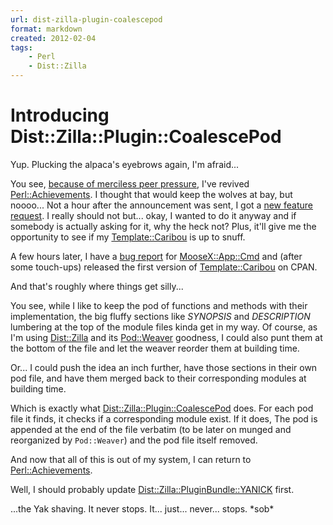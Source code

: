 ```yaml
---
url: dist-zilla-plugin-coalescepod
format: markdown
created: 2012-02-04
tags:
    - Perl
    - Dist::Zilla
---
```


# Introducing Dist::Zilla::Plugin::CoalescePod

Yup. Plucking the alpaca's eyebrows again, I'm afraid...

You see, [because of merciless peer
pressure](http://babyl.dyndns.org/techblog/entry/perl-achievements-ii), I've revived
[Perl::Achievements](cpan). I thought that would keep the wolves at bay,
but noooo... Not a hour after the announcement was sent, I got a [new feature
request](https://twitter.com/#!/genehack/status/165252271981080576). I really
should not but... okay, I wanted to do it anyway and if somebody is actually
asking for it, why the heck not?  Plus, it'll give me the opportunity to see
if my [Template::Caribou](http://babyl.dyndns.org/techblog/entry/caribou) is up to snuff.

A few hours later, I have a [bug
report](https://rt.cpan.org/Ticket/Display.html?id=74668) for
[MooseX::App::Cmd](cpan) and (after some touch-ups) released the
first version of [Template::Caribou](cpan) on CPAN.

And that's roughly where things get silly... 

You see, while I like to keep the pod of functions and
methods with their implementation, the big fluffy sections like
*SYNOPSIS* and *DESCRIPTION* lumbering at the top of the module files kinda
get in my way.  Of course, as I'm using [Dist::Zilla](cpan) and
its [Pod::Weaver](cpan) goodness, I could also punt them at the bottom of
the file and let the weaver reorder them at building time.

Or... I could push the idea an inch further, have those sections in their
own pod file, and have them merged back to their corresponding modules at
building time.

Which is exactly what [Dist::Zilla::Plugin::CoalescePod](cpan) does. For
each pod file it finds, it checks if a corresponding module exist. If it does,
The pod is appended at the end of the file verbatim (to be later on munged and
reorganized by `Pod::Weaver`) and the pod file itself removed.

And now that all of this is out of my system, I can return to
[Perl::Achievements](cpan). 

Well, I should probably update 
[Dist::Zilla::PluginBundle::YANICK](cpan) first.

...the Yak shaving. It never stops. It... just... never... stops.  \*sob\*


